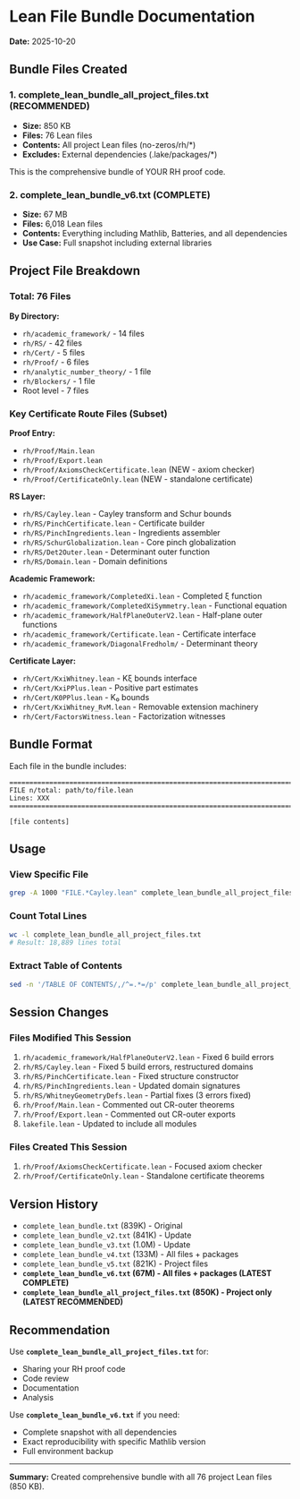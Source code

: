 # Lean File Bundle Documentation

**Date:** 2025-10-20

## Bundle Files Created

### 1. complete_lean_bundle_all_project_files.txt (RECOMMENDED)
- **Size:** 850 KB
- **Files:** 76 Lean files
- **Contents:** All project Lean files (no-zeros/rh/*)
- **Excludes:** External dependencies (.lake/packages/*)

This is the comprehensive bundle of YOUR RH proof code.

### 2. complete_lean_bundle_v6.txt (COMPLETE)
- **Size:** 67 MB  
- **Files:** 6,018 Lean files
- **Contents:** Everything including Mathlib, Batteries, and all dependencies
- **Use Case:** Full snapshot including external libraries

## Project File Breakdown

### Total: 76 Files

**By Directory:**
- `rh/academic_framework/` - 14 files
- `rh/RS/` - 42 files
- `rh/Cert/` - 5 files
- `rh/Proof/` - 6 files
- `rh/analytic_number_theory/` - 1 file
- `rh/Blockers/` - 1 file
- Root level - 7 files

### Key Certificate Route Files (Subset)

**Proof Entry:**
- `rh/Proof/Main.lean`
- `rh/Proof/Export.lean`
- `rh/Proof/AxiomsCheckCertificate.lean` (NEW - axiom checker)
- `rh/Proof/CertificateOnly.lean` (NEW - standalone certificate)

**RS Layer:**
- `rh/RS/Cayley.lean` - Cayley transform and Schur bounds
- `rh/RS/PinchCertificate.lean` - Certificate builder
- `rh/RS/PinchIngredients.lean` - Ingredients assembler
- `rh/RS/SchurGlobalization.lean` - Core pinch globalization
- `rh/RS/Det2Outer.lean` - Determinant outer function
- `rh/RS/Domain.lean` - Domain definitions

**Academic Framework:**
- `rh/academic_framework/CompletedXi.lean` - Completed ξ function
- `rh/academic_framework/CompletedXiSymmetry.lean` - Functional equation
- `rh/academic_framework/HalfPlaneOuterV2.lean` - Half-plane outer functions
- `rh/academic_framework/Certificate.lean` - Certificate interface
- `rh/academic_framework/DiagonalFredholm/` - Determinant theory

**Certificate Layer:**
- `rh/Cert/KxiWhitney.lean` - Kξ bounds interface
- `rh/Cert/KxiPPlus.lean` - Positive part estimates
- `rh/Cert/K0PPlus.lean` - K₀ bounds
- `rh/Cert/KxiWhitney_RvM.lean` - Removable extension machinery
- `rh/Cert/FactorsWitness.lean` - Factorization witnesses

## Bundle Format

Each file in the bundle includes:
```
================================================================================
FILE n/total: path/to/file.lean
Lines: XXX
================================================================================

[file contents]

```

## Usage

### View Specific File
```bash
grep -A 1000 "FILE.*Cayley.lean" complete_lean_bundle_all_project_files.txt | head -500
```

### Count Total Lines
```bash
wc -l complete_lean_bundle_all_project_files.txt
# Result: 18,889 lines total
```

### Extract Table of Contents
```bash
sed -n '/TABLE OF CONTENTS/,/^=.*=/p' complete_lean_bundle_all_project_files.txt
```

## Session Changes

### Files Modified This Session
1. `rh/academic_framework/HalfPlaneOuterV2.lean` - Fixed 6 build errors
2. `rh/RS/Cayley.lean` - Fixed 5 build errors, restructured domains
3. `rh/RS/PinchCertificate.lean` - Fixed structure constructor
4. `rh/RS/PinchIngredients.lean` - Updated domain signatures
5. `rh/RS/WhitneyGeometryDefs.lean` - Partial fixes (3 errors fixed)
6. `rh/Proof/Main.lean` - Commented out CR-outer theorems
7. `rh/Proof/Export.lean` - Commented out CR-outer exports
8. `lakefile.lean` - Updated to include all modules

### Files Created This Session
1. `rh/Proof/AxiomsCheckCertificate.lean` - Focused axiom checker
2. `rh/Proof/CertificateOnly.lean` - Standalone certificate theorems

## Version History

- `complete_lean_bundle.txt` (839K) - Original
- `complete_lean_bundle_v2.txt` (841K) - Update
- `complete_lean_bundle_v3.txt` (1.0M) - Update  
- `complete_lean_bundle_v4.txt` (133M) - All files + packages
- `complete_lean_bundle_v5.txt` (821K) - Project files
- **`complete_lean_bundle_v6.txt` (67M) - All files + packages (LATEST COMPLETE)**
- **`complete_lean_bundle_all_project_files.txt` (850K) - Project only (LATEST RECOMMENDED)**

## Recommendation

Use **`complete_lean_bundle_all_project_files.txt`** for:
- Sharing your RH proof code
- Code review
- Documentation
- Analysis

Use **`complete_lean_bundle_v6.txt`** if you need:
- Complete snapshot with all dependencies
- Exact reproducibility with specific Mathlib version
- Full environment backup

---

**Summary:** Created comprehensive bundle with all 76 project Lean files (850 KB).

